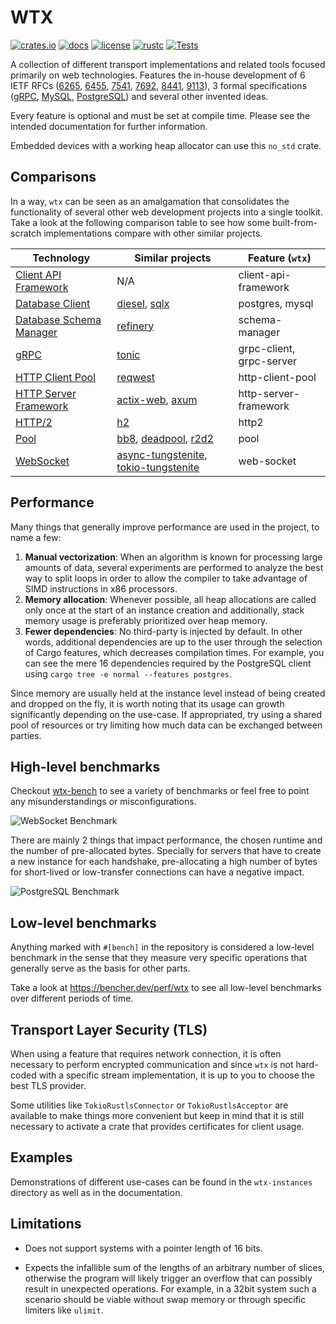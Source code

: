 # WTX

[![crates.io][crates-badge]][crates-url]
[![docs][docs-badge]][docs-url]
[![license][license-badge]][license-url]
[![rustc][rustc-badge]][rustc-url]
[![Tests][actions-badge]][actions-url]

[actions-badge]: https://github.com/c410-f3r/wtx/workflows/Tests/badge.svg
[actions-url]: https://github.com/c410-f3r/wtx/actions?query=workflow%3ATests+branch%3Amain
[crates-badge]: https://img.shields.io/crates/v/wtx.svg?color=blue
[crates-url]: https://crates.io/crates/wtx
[docs-badge]: https://docs.rs/wtx/badge.svg
[docs-url]: https://docs.rs/wtx
[license-badge]: https://img.shields.io/badge/license-MPL2-blue.svg
[license-url]: https://github.com/c410-f3r/wtx/blob/main/LICENSE
[rustc-badge]: https://img.shields.io/badge/rustc-1.84-blue
[rustc-url]: https://blog.rust-lang.org/2025/01/09/Rust-1.84.0.html

A collection of different transport implementations and related tools focused primarily on web technologies. Features the in-house development of 6 IETF RFCs ([6265](https://datatracker.ietf.org/doc/html/rfc6265), [6455](https://datatracker.ietf.org/doc/html/rfc6455), [7541](https://datatracker.ietf.org/doc/html/rfc7541), [7692](https://datatracker.ietf.org/doc/html/rfc7692), [8441](https://datatracker.ietf.org/doc/html/rfc8441), [9113](https://datatracker.ietf.org/doc/html/rfc9113)), 3 formal specifications ([gRPC](https://github.com/grpc/grpc/blob/master/doc/PROTOCOL-HTTP2.md), [MySQL](https://dev.mysql.com/doc/dev/mysql-server/latest/), [PostgreSQL](https://www.postgresql.org/docs/current/protocol.html)) and several other invented ideas.

Every feature is optional and must be set at compile time. Please see the intended documentation for further information.

Embedded devices with a working heap allocator can use this `no_std` crate.

## Comparisons

In a way, `wtx` can be seen as an amalgamation that consolidates the functionality of several other web development projects into a single toolkit. Take a look at the following comparison table to see how some built-from-scratch implementations compare with other similar projects.

| Technology                                         | Similar projects                                                               | Feature (`wtx`)          |
| -------------------------------------------------- | ------------------------------------------------------------------------------ | ------------------------ |
| [Client API Framework][client-api-framework]       | N/A                                                                            | client-api-framework     |
| [Database Client][database-client]                 | [diesel][diesel], [sqlx][sqlx]                                                 | postgres, mysql          |
| [Database Schema Manager][database-schema-manager] | [refinery][refinery]                                                           | schema-manager           |
| [gRPC][grpc]                                       | [tonic][tonic]                                                                 | grpc-client, grpc-server |
| [HTTP Client Pool][http-client-pool]               | [reqwest][reqwest]                                                             | http-client-pool         |
| [HTTP Server Framework][http-server-framework]     | [actix-web][actix-web], [axum][axum]                                           | http-server-framework    |
| [HTTP/2][http2]                                    | [h2][h2]                                                                       | http2                    |
| [Pool][pool]                                       | [bb8][bb8], [deadpool][deadpool], [r2d2][r2d2]                                 | pool                     |
| [WebSocket][web-socket]                            | [async-tungstenite][async-tungstenite], [tokio-tungstenite][tokio-tungstenite] | web-socket               |

## Performance

Many things that generally improve performance are used in the project, to name a few:

1. **Manual vectorization**: When an algorithm is known for processing large amounts of data, several experiments are performed to analyze the best way to split loops in order to allow the compiler to take advantage of SIMD instructions in x86 processors.
2. **Memory allocation**: Whenever possible, all heap allocations are called only once at the start of an instance creation and additionally, stack memory usage is preferably prioritized over heap memory.
3. **Fewer dependencies**: No third-party is injected by default. In other words, additional dependencies are up to the user through the selection of Cargo features, which decreases compilation times. For example, you can see the mere 16 dependencies required by the PostgreSQL client using `cargo tree -e normal --features postgres`.

Since memory are usually held at the instance level instead of being created and dropped on the fly, it is worth noting that its usage can growth significantly depending on the use-case. If appropriated, try using a shared pool of resources or try limiting how much data can be exchanged between parties.

## High-level benchmarks

Checkout [wtx-bench](https://c410-f3r.github.io/wtx-bench/) to see a variety of benchmarks or feel free to point any misunderstandings or misconfigurations.

![WebSocket Benchmark](https://i.imgur.com/Iv2WzJV.jpg)

There are mainly 2 things that impact performance, the chosen runtime and the number of pre-allocated bytes. Specially for servers that have to create a new instance for each handshake, pre-allocating a high number of bytes for short-lived or low-transfer connections can have a negative impact.

![PostgreSQL Benchmark](https://i.imgur.com/vf2tYxY.jpg)

## Low-level benchmarks

Anything marked with `#[bench]` in the repository is considered a low-level benchmark in the sense that they measure very specific operations that generally serve as the basis for other parts.

Take a look at <https://bencher.dev/perf/wtx> to see all low-level benchmarks over different periods of time.

## Transport Layer Security (TLS)

When using a feature that requires network connection, it is often necessary to perform encrypted communication and since `wtx` is not hard-coded with a specific stream implementation, it is up to you to choose the best TLS provider.

Some utilities like `TokioRustlsConnector` or `TokioRustlsAcceptor` are available to make things more convenient but keep in mind that it is still necessary to activate a crate that provides certificates for client usage.

## Examples

Demonstrations of different use-cases can be found in the `wtx-instances` directory as well as in the documentation.

## Limitations

* Does not support systems with a pointer length of 16 bits.

* Expects the infallible sum of the lengths of an arbitrary number of slices, otherwise the program will likely trigger an overflow that can possibly result in unexpected operations. For example, in a 32bit system such a scenario should be viable without swap memory or through specific limiters like `ulimit`.

[client-api-framework]: https://c410-f3r.github.io/wtx/client-api-framework/index.html
[database-client]: https://c410-f3r.github.io/wtx/database-client/index.html
[database-schema-manager]: https://c410-f3r.github.io/wtx/database-schema-manager/index.html
[grpc]: https://c410-f3r.github.io/wtx/grpc/index.html
[http-client-pool]: https://c410-f3r.github.io/wtx/http-client-pool/index.html
[http-server-framework]: https://c410-f3r.github.io/wtx/http-server-framework/index.html
[http2]: https://c410-f3r.github.io/wtx/http2/index.html
[pool]: https://c410-f3r.github.io/wtx/pool/index.html
[web-socket]: https://c410-f3r.github.io/wtx/web-socket/index.html

[actix-web]: https://github.com/actix/actix-web
[async-tungstenite]: https://github.com/sdroege/async-tungstenite
[axum]: https://github.com/tokio-rs/axum
[bb8]: https://github.com/djc/bb8
[deadpool]: https://github.com/deadpool-rs/deadpool
[diesel]: https://github.com/diesel-rs/diesel
[h2]: https://github.com/hyperium/h2
[r2d2]: https://github.com/sfackler/r2d2
[refinery]: https://github.com/rust-db/refinery
[reqwest]: https://github.com/seanmonstar/reqwest
[sqlx]: https://github.com/launchbadge/sqlx
[tokio-tungstenite]: https://github.com/snapview/tokio-tungstenite
[tonic]: https://github.com/hyperium/tonic